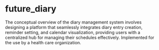 # future_diary
The conceptual overview of the diary management system involves designing a platform that seamlessly integrates diary entry creation, reminder setting, and calendar visualization, providing users with a centralized hub for managing their schedules effectively.
Implemented for the use by a health care organization.
